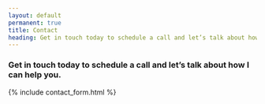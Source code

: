 ```yaml
---
layout: default
permanent: true
title: Contact
heading: Get in touch today to schedule a call and let’s talk about how I can help you.
---
```


### Get in touch today to schedule a call and let’s talk about how I can help you.

{% include contact_form.html %}
